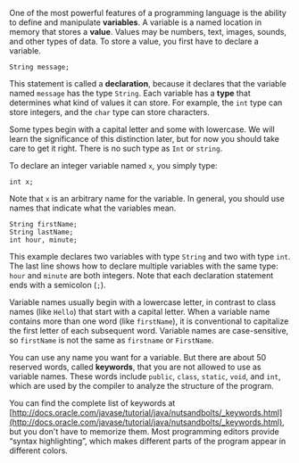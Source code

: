 One of the most powerful features of a programming language is the ability to define and manipulate **variables**. A variable is a named location in memory that stores a **value**. Values may be numbers, text, images, sounds, and other types of data. To store a value, you first have to declare a variable.

```code
String message;
```


This statement is called a **declaration**, because it declares that the variable named `message` has the type `String`. Each variable has a **type** that determines what kind of values it can store. For example, the `int` type can store integers, and the `char` type can store characters.

Some types begin with a capital letter and some with lowercase. We will learn the significance of this distinction later, but for now you should take care to get it right. There is no such type as `Int` or `string`.

To declare an integer variable named `x`, you simply type:

```code
int x;
```

Note that `x` is an arbitrary name for the variable. In general, you should use names that indicate what the variables mean.

```code
String firstName;
String lastName;
int hour, minute;
```

This example declares two variables with type `String` and two with type `int`. The last line shows how to declare multiple variables with the same type: `hour` and `minute` are both integers. Note that each declaration statement ends with a semicolon (`;`).


Variable names usually begin with a lowercase letter, in contrast to class names (like `Hello`) that start with a capital letter. When a variable name contains more than one word (like `firstName`), it is conventional to capitalize the first letter of each subsequent word. Variable names are case-sensitive, so `firstName` is not the same as `firstname` or `FirstName`.


You can use any name you want for a variable. But there are about 50 reserved words, called **keywords**, that you are not allowed to use as variable names. These words include `public`, `class`, `static`, `void`, and `int`, which are used by the compiler to analyze the structure of the program.

You can find the complete list of keywords at [http://docs.oracle.com/javase/tutorial/java/nutsandbolts/_keywords.html](http://docs.oracle.com/javase/tutorial/java/nutsandbolts/_keywords.html), but you don't have to memorize them. Most programming editors provide “syntax highlighting”, which makes different parts of the program appear in different colors.